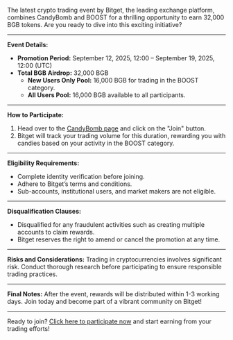The latest crypto trading event by Bitget, the leading exchange platform, combines CandyBomb and BOOST for a thrilling opportunity to earn 32,000 BGB tokens. Are you ready to dive into this exciting initiative?

---

**Event Details:**
- **Promotion Period:** September 12, 2025, 12:00 – September 19, 2025, 12:00 (UTC)
- **Total BGB Airdrop:** 32,000 BGB
  - **New Users Only Pool:** 16,000 BGB for trading in the BOOST category.
  - **All Users Pool:** 16,000 BGB available to all participants.

---

**How to Participate:**
1. Head over to the [CandyBomb page](https://www.bitget.com/events/candy-bomb/detail/232393) and click on the "Join" button.
2. Bitget will track your trading volume for this duration, rewarding you with candies based on your activity in the BOOST category.

---

**Eligibility Requirements:**
- Complete identity verification before joining.
- Adhere to Bitget’s terms and conditions.
- Sub-accounts, institutional users, and market makers are not eligible.

---

**Disqualification Clauses:**
- Disqualified for any fraudulent activities such as creating multiple accounts to claim rewards.
- Bitget reserves the right to amend or cancel the promotion at any time.

---

**Risks and Considerations:**
Trading in cryptocurrencies involves significant risk. Conduct thorough research before participating to ensure responsible trading practices.

---

**Final Notes:**
After the event, rewards will be distributed within 1-3 working days. Join today and become part of a vibrant community on Bitget!

---

Ready to join? [Click here to participate now](https://chain-base.xyz/candybomb-x-boost-share-32000-bgb-trading-rewards) and start earning from your trading efforts!